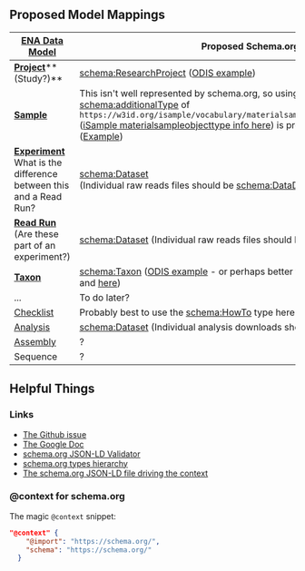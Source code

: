 ## Proposed Model Mappings

| [**ENA Data Model**](https://ena-docs.readthedocs.io/en/latest/retrieval/general-guide.html)                                                      | **Proposed Schema.org Model**                                                                                                                                                                                                                                                 |
|---------------------------------------------------------------------|---------------------------------------------------------------------------------------------------------------------------------------------------------------------------------------------------------------------------------------------------------------------------|
| [**Project**](https://ftp.ebi.ac.uk/pub/databases/ena/doc/xsd/sra_1_5/ENA.project.xsd)** (Study?)**                                                    | [schema:ResearchProject](https://schema.org/ResearchProject) ([ODIS example](https://github.com/iodepo/odis-in/blob/master/dataGraphs/thematics/projects/graphs/proj.json))                                                                                                                                                                                                                                     |
| [**Sample**](https://ftp.ebi.ac.uk/pub/databases/ena/doc/xsd/sra_1_5/SRA.sample.xsd)                                                              | This isn't well represented by schema.org, so using [schema:Thing](https://schema.org/Thing) with a [schema:additionalType](https://schema.org/additionalType) of `https://w3id.org/isample/vocabulary/materialsampleobjecttype/solidmaterialsample`  ([iSample materialsampleobjecttype info here](https://vocabs.ardc.edu.au/viewById/683)) is probably the best approach.  ([Example](https://github.com/isamplesorg/metadata/blob/develop/notes/schemaOrg/instancetest2.json)) |
| [**Experiment**](https://ftp.ebi.ac.uk/pub/databases/ena/doc/xsd/sra_1_5/SRA.experiment.xsd)<br />What is the difference between this and a Read Run? | [schema:Dataset](https://schema.org/Dataset)<br />(Individual raw reads files should be [schema:DataDownload](https://schema.org/DataDownload))                                                                                                                                                                                            |
| [**Read Run**](https://ftp.ebi.ac.uk/pub/databases/ena/doc/xsd/sra_1_5/SRA.run.xsd) (Are these part of an experiment?)                         | [schema:Dataset](https://schema.org/Dataset) (Individual raw reads files should be [schema:DataDownload](https://schema.org/DataDownload))                                                                                                                                                                                                 |
| [**Taxon**](https://ftp.ebi.ac.uk/pub/databases/ena/doc/xsd/sra_1_5/ENA.taxonomy.xsd)                                                               | [schema:Taxon](https://schema.org/Taxon) ([ODIS example](https://github.com/iodepo/odis-in/blob/8480d930d0902a9b8493629cadf171a36930465e/dataGraphs/thematics/taxon/graphs/taxon.json) - or perhaps better to use the DwC semantics: [see here](https://github.com/iodepo/odis-in/pull/25/files#diff-fd7b11e76a90c55abb891cb843e9a2bd763efe6b081f248865e013eb654266f4R37-R103) and [here](https://github.com/roblinksdata/schema-org-json-ld-examples/blob/main/mbo_taxon_1.json))                                                                                                                                                                               |
| ...                                                                 | To do later?                                                                                                                                                                                                                                                              |
| [Checklist](https://ftp.ebi.ac.uk/pub/databases/ena/doc/xsd/sra_1_5/ENA.checklist.xsd)                                                           | Probably best to use the [schema:HowTo](https://schema.org/HowTo) type here ([ODIS example](https://github.com/iodepo/odis-in/blob/master/dataGraphs/thematics/howTo/graphs/howTo.json))                                                                                                                                                                                                            |
| [Analysis](https://ftp.ebi.ac.uk/pub/databases/ena/doc/xsd/sra_1_5/SRA.analysis.xsd)                                                            | [schema:Dataset](https://schema.org/Dataset) (Individual analysis downloads should be [schema:DataDownload](https://schema.org/DataDownload))                                                                                                                                                                                              |
| [Assembly](https://ftp.ebi.ac.uk/pub/databases/ena/doc/xsd/sra_1_5/ENA.assembly.xsd)                                                            | ?                                                                                                                                                                                                                                                                         |
| Sequence                                                            | ?                                                                                                                                                                                                                                                                         |

## Helpful Things

### Links

- [The Github issue](https://github.com/iodepo/odis-arch/issues/429#issuecomment-223710914)
- [The Google Doc](https://docs.google.com/document/d/19IoPj-Y0_J2ZRr6zr5jhJb438d_CjsNv9sjG53TEdhI/edit?tab=t.0)
- [schema.org JSON-LD Validator](https://validator.schema.org/) 
- [schema.org types hierarchy](https://schema.org/docs/full.html)
- [The schema.org JSON-LD file driving the context](https://schema.org/docs/jsonldcontext.json)

### @context for schema.org

The magic `@context` snippet:

```json
"@context" {
    "@import": "https://schema.org/",
    "schema": "https://schema.org/"
  }
```